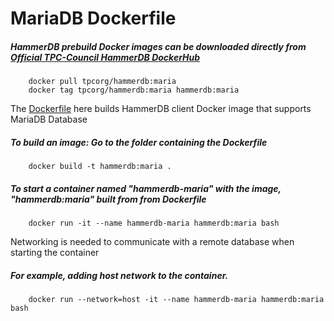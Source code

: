 # MariaDB Dockerfile

##### HammerDB prebuild Docker images can be downloaded directly from [Official TPC-Council HammerDB DockerHub](https://hub.docker.com/r/tpcorg/hammerdb/tags)
        docker pull tpcorg/hammerdb:maria
        docker tag tpcorg/hammerdb:maria hammerdb:maria 


The [Dockerfile](https://github.com/TPC-Council/HammerDB/blob/master/Docker/maria/Dockerfile) here builds HammerDB client Docker image that supports MariaDB Database
##### To build an image: Go to the folder containing the Dockerfile
        docker build -t hammerdb:maria .      

##### To start a container named "hammerdb-maria" with the image, "hammerdb:maria" built from from Dockerfile
        docker run -it --name hammerdb-maria hammerdb:maria bash

Networking is needed to communicate with a remote database when starting the container
##### For example, adding host network to the container.
        docker run --network=host -it --name hammerdb-maria hammerdb:maria bash



